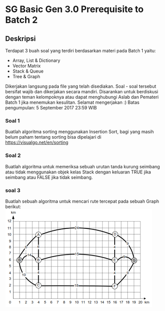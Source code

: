 # SG Basic Gen 3.0 Prerequisite to Batch 2

## Deskripsi
Terdapat 3 buah soal yang terdiri berdasarkan materi pada Batch 1 yaitu:

* Array, List & Dictionary
* Vector Matrix
* Stack & Queue
* Tree & Graph

Dikerjakan langsung pada file yang telah disediakan. Soal - soal tersebut bersifat wajib dan dikerjakan secara mandiri. Disarankan untuk berdiskusi dengan teman kelompoknya atau dapat menghubungi Aslab dan Pemateri Batch 1 jika menemukan kesulitan. Selamat mengerjakan :)
Batas pengumpulan: 5 September 2017 23:59 WIB

### Soal 1
Buatlah algoritma sorting menggunakan Insertion Sort, bagi yang masih belum paham tentang sorting bisa dipelajari di https://visualgo.net/en/sorting

### Soal 2
Buatlah algoritma untuk memeriksa sebuah urutan tanda kurung seimbang atau tidak menggunakan objek kelas Stack dengan keluaran TRUE jika seimbang atau FALSE jika tidak seimbang.

### soal 3
Buatlah sebuah algoritma untuk mencari rute tercepat pada sebuah Graph berikut:
![Alt text](/shortestpath.png?raw=true "Optional Title")
